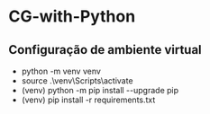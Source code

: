 # CG-with-Python

## Configuração de ambiente virtual

- python -m venv venv
- source .\venv\Scripts\activate
- (venv) python -m pip install --upgrade pip
- (venv) pip install -r requirements.txt
